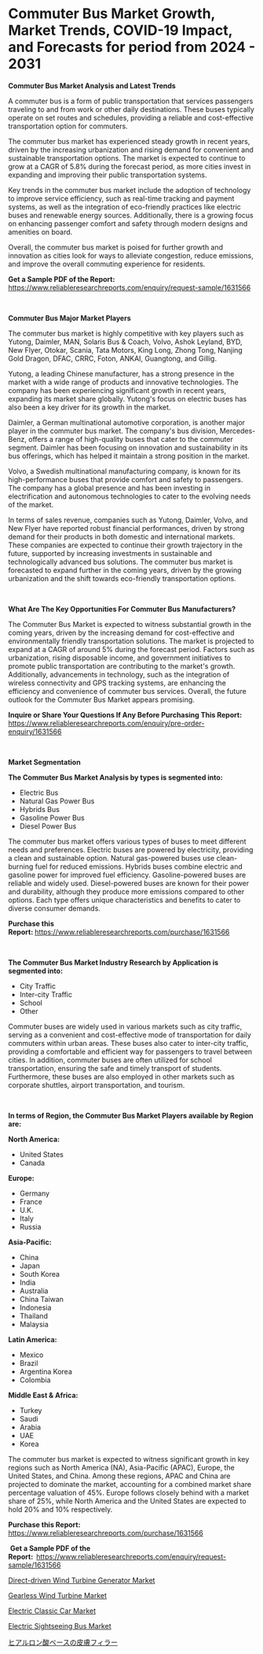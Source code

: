 <p><h1>Commuter Bus Market Growth, Market Trends, COVID-19 Impact, and Forecasts for period from 2024 - 2031</h1></p><p><strong>Commuter Bus Market Analysis and Latest Trends</strong></p>
<p><p>A commuter bus is a form of public transportation that services passengers traveling to and from work or other daily destinations. These buses typically operate on set routes and schedules, providing a reliable and cost-effective transportation option for commuters.</p><p>The commuter bus market has experienced steady growth in recent years, driven by the increasing urbanization and rising demand for convenient and sustainable transportation options. The market is expected to continue to grow at a CAGR of 5.8% during the forecast period, as more cities invest in expanding and improving their public transportation systems.</p><p>Key trends in the commuter bus market include the adoption of technology to improve service efficiency, such as real-time tracking and payment systems, as well as the integration of eco-friendly practices like electric buses and renewable energy sources. Additionally, there is a growing focus on enhancing passenger comfort and safety through modern designs and amenities on board.</p><p>Overall, the commuter bus market is poised for further growth and innovation as cities look for ways to alleviate congestion, reduce emissions, and improve the overall commuting experience for residents.</p></p>
<p><strong>Get a Sample PDF of the Report:&nbsp;</strong> <a href="https://www.reliableresearchreports.com/enquiry/request-sample/1631566">https://www.reliableresearchreports.com/enquiry/request-sample/1631566</a></p>
<p>&nbsp;</p>
<p><strong>Commuter Bus Major Market Players</strong></p>
<p><p>The commuter bus market is highly competitive with key players such as Yutong, Daimler, MAN, Solaris Bus & Coach, Volvo, Ashok Leyland, BYD, New Flyer, Otokar, Scania, Tata Motors, King Long, Zhong Tong, Nanjing Gold Dragon, DFAC, CRRC, Foton, ANKAI, Guangtong, and Gillig. </p><p>Yutong, a leading Chinese manufacturer, has a strong presence in the market with a wide range of products and innovative technologies. The company has been experiencing significant growth in recent years, expanding its market share globally. Yutong's focus on electric buses has also been a key driver for its growth in the market.</p><p>Daimler, a German multinational automotive corporation, is another major player in the commuter bus market. The company's bus division, Mercedes-Benz, offers a range of high-quality buses that cater to the commuter segment. Daimler has been focusing on innovation and sustainability in its bus offerings, which has helped it maintain a strong position in the market.</p><p>Volvo, a Swedish multinational manufacturing company, is known for its high-performance buses that provide comfort and safety to passengers. The company has a global presence and has been investing in electrification and autonomous technologies to cater to the evolving needs of the market.</p><p>In terms of sales revenue, companies such as Yutong, Daimler, Volvo, and New Flyer have reported robust financial performances, driven by strong demand for their products in both domestic and international markets. These companies are expected to continue their growth trajectory in the future, supported by increasing investments in sustainable and technologically advanced bus solutions. The commuter bus market is forecasted to expand further in the coming years, driven by the growing urbanization and the shift towards eco-friendly transportation options.</p></p>
<p>&nbsp;</p>
<p><strong>What Are The Key Opportunities For Commuter Bus Manufacturers?</strong></p>
<p><p>The Commuter Bus Market is expected to witness substantial growth in the coming years, driven by the increasing demand for cost-effective and environmentally friendly transportation solutions. The market is projected to expand at a CAGR of around 5% during the forecast period. Factors such as urbanization, rising disposable income, and government initiatives to promote public transportation are contributing to the market's growth. Additionally, advancements in technology, such as the integration of wireless connectivity and GPS tracking systems, are enhancing the efficiency and convenience of commuter bus services. Overall, the future outlook for the Commuter Bus Market appears promising.</p></p>
<p><strong>Inquire or Share Your Questions If Any Before Purchasing This Report:</strong> <a href="https://www.reliableresearchreports.com/enquiry/pre-order-enquiry/1631566">https://www.reliableresearchreports.com/enquiry/pre-order-enquiry/1631566</a></p>
<p>&nbsp;</p>
<p><strong>Market Segmentation</strong></p>
<p><strong>The Commuter Bus Market Analysis by types is segmented into:</strong></p>
<p><ul><li>Electric Bus</li><li>Natural Gas Power Bus</li><li>Hybrids Bus</li><li>Gasoline Power Bus</li><li>Diesel Power Bus</li></ul></p>
<p><p>The commuter bus market offers various types of buses to meet different needs and preferences. Electric buses are powered by electricity, providing a clean and sustainable option. Natural gas-powered buses use clean-burning fuel for reduced emissions. Hybrids buses combine electric and gasoline power for improved fuel efficiency. Gasoline-powered buses are reliable and widely used. Diesel-powered buses are known for their power and durability, although they produce more emissions compared to other options. Each type offers unique characteristics and benefits to cater to diverse consumer demands.</p></p>
<p><strong>Purchase this Report:&nbsp;</strong><a href="https://www.reliableresearchreports.com/purchase/1631566">https://www.reliableresearchreports.com/purchase/1631566</a></p>
<p>&nbsp;</p>
<p><strong>The Commuter Bus Market Industry Research by Application is segmented into:</strong></p>
<p><ul><li>City Traffic</li><li>Inter-city Traffic</li><li>School</li><li>Other</li></ul></p>
<p><p>Commuter buses are widely used in various markets such as city traffic, serving as a convenient and cost-effective mode of transportation for daily commuters within urban areas. These buses also cater to inter-city traffic, providing a comfortable and efficient way for passengers to travel between cities. In addition, commuter buses are often utilized for school transportation, ensuring the safe and timely transport of students. Furthermore, these buses are also employed in other markets such as corporate shuttles, airport transportation, and tourism.</p></p>
<p>&nbsp;</p>
<p><strong>In terms of Region, the Commuter Bus Market Players available by Region are:</strong></p>
<p>
    <p> <strong> North America: </strong>
        <ul>
            <li>United States</li>
            <li>Canada</li>
        </ul>
        </p> 
    <p> <strong> Europe: </strong>
        <ul>
            <li>Germany</li>
            <li>France</li>
            <li>U.K.</li>
            <li>Italy</li>
            <li>Russia</li>
        </ul>
        </p> 
    <p> <strong> Asia-Pacific: </strong>
        <ul>
            <li>China</li>
            <li>Japan</li>
            <li>South Korea</li>
            <li>India</li>
            <li>Australia</li>
            <li>China Taiwan</li>
            <li>Indonesia</li>
            <li>Thailand</li>
            <li>Malaysia</li>
        </ul>
        </p> 
    <p> <strong> Latin America: </strong>
        <ul>
            <li>Mexico</li>
            <li>Brazil</li>
            <li>Argentina Korea</li>
            <li>Colombia</li>
        </ul>
        </p> 
    <p> <strong> Middle East & Africa: </strong>
        <ul>
            <li>Turkey</li>
            <li>Saudi</li>
            <li>Arabia</li>
            <li>UAE</li>
            <li>Korea</li>
        </ul>
    </p>
    </p>
<p><p>The commuter bus market is expected to witness significant growth in key regions such as North America (NA), Asia-Pacific (APAC), Europe, the United States, and China. Among these regions, APAC and China are projected to dominate the market, accounting for a combined market share percentage valuation of 45%. Europe follows closely behind with a market share of 25%, while North America and the United States are expected to hold 20% and 10% respectively.</p></p>
<p><strong>Purchase this Report: </strong><a href="https://www.reliableresearchreports.com/purchase/1631566">https://www.reliableresearchreports.com/purchase/1631566</a></p>
<p>&nbsp;<strong>Get a Sample PDF of the Report:&nbsp;&nbsp;</strong><a href="https://www.reliableresearchreports.com/enquiry/request-sample/1631566">https://www.reliableresearchreports.com/enquiry/request-sample/1631566</a></p>
<p><strong></strong></p>
<p><p><a href="https://issuu.com/reportprime-2/docs/direct-driven-wind-turbine-generator-market-size-2">Direct-driven Wind Turbine Generator Market</a></p><p><a href="https://issuu.com/reportprime-2/docs/gearless-wind-turbine-market-size-2030.pptx">Gearless Wind Turbine Market</a></p><p><a href="https://github.com/brenzgnarento/Market-Research-Report-List-1/blob/main/electric-classic-car-market.md">Electric Classic Car Market</a></p><p><a href="https://github.com/jerrycopelandthomaswsqd8q/Market-Research-Report-List-1/blob/main/electric-sightseeing-bus-market.md">Electric Sightseeing Bus Market</a></p><p><a href="https://github.com/jkjreqjscoxx7/Market-Research-Report-List-1/blob/main/7577510188416.md">ヒアルロン酸ベースの皮膚フィラー</a></p></p>